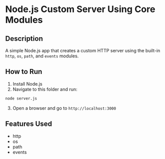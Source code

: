 # Node.js Custom Server Using Core Modules

## Description
A simple Node.js app that creates a custom HTTP server using the built-in `http`, `os`, `path`, and `events` modules.

## How to Run

1. Install Node.js
2. Navigate to this folder and run:
```bash
node server.js
```
3. Open a browser and go to `http://localhost:3000`

## Features Used
- http
- os
- path
- events
 